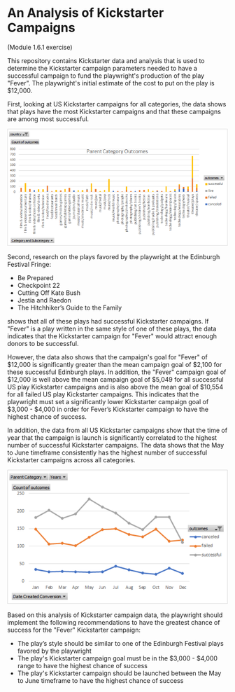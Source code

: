 # An Analysis of Kickstarter Campaigns
(Module 1.6.1 exercise)

This repository contains Kickstarter data and analysis that is used to determine the Kickstarter campaign parameters needed to have a successful campaign to fund the playwright's production of the play "Fever". The playwright's initial estimate of the cost to put on the play is $12,000.

First, looking at US Kickstarter campaigns for all categories, the data shows that plays have the most Kickstarter campaigns and that these campaigns are among most successful.

![Outcomes By Major Catigory](https://github.com/berndab/kickstarter-analysis/blob/master/Module1.3.1.Chart.Parent%20Category%20Outcomes.png)

Second, research on the plays favored by the playwright at the Edinburgh Festival Fringe:

* Be Prepared
* Checkpoint 22
* Cutting Off Kate Bush
* Jestia and Raedon
* The Hitchhiker’s Guide to the Family

shows that all of these plays had successful Kickstarter campaigns. If "Fever" is a play written in the same style of one of these plays, the data indicates that the Kickstarter campaign for "Fever" would attract enough donors to be successful. 

However, the data also shows that the campaign's goal for "Fever" of $12,000 is significantly greater than the mean campaign goal of $2,100 for these successful Edinburgh plays. In addition, the "Fever" campaign goal of $12,000 is well above the mean campaign goal of $5,049 for all successful US play Kickstarter campaigns and is also above the mean goal of $10,554 for all failed US play Kickstarter campaigns. This indicates that the playwright must set a significantly lower Kickstarter campaign goal of $3,000 - $4,000 in order for Fever’s Kickstarter campaign to have the highest chance of success.

In addition, the data from all US Kickstarter campaigns show that the time of year that the campaign is launch is significantly correlated to the highest number of successful Kickstarter campaigns. The data shows that the May to June timeframe consistently has the highest number of successful Kickstarter campaigns across all categories. 

![Outcomes By Launch Date](https://github.com/berndab/kickstarter-analysis/blob/master/Module1.3.3.Chart.Outcomes%20Based%20on%20Launch%20Date.png)

Based on this analysis of Kickstarter campaign data, the playwright should implement the following recommendations to have the greatest chance of success for the "Fever" Kickstarter campaign:
* The play’s style should be similar to one of the Edinburgh Festival plays favored by the playwright
* The play's Kickstarter campaign goal must be in the  $3,000 - $4,000 range to have the highest chance of success
* The play's Kickstarter campaign should be launched between the May to June timeframe to have the highest chance of success


